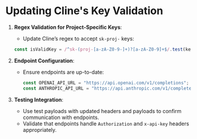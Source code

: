 # Updating Cline's Key Validation

1. **Regex Validation for Project-Specific Keys**:
   - Update Cline’s regex to accept `sk-proj-` keys:
   ```javascript
   const isValidKey = /^sk-(proj-[a-zA-Z0-9-]+)?[a-zA-Z0-9]+$/.test(key);
   ```

2. **Endpoint Configuration**:
   - Ensure endpoints are up-to-date:
     ```javascript
     const OPENAI_API_URL = "https://api.openai.com/v1/completions";
     const ANTHROPIC_API_URL = "https://api.anthropic.com/v1/complete";
     ```

3. **Testing Integration**:
   - Use test payloads with updated headers and payloads to confirm communication with endpoints.
   - Validate that endpoints handle `Authorization` and `x-api-key` headers appropriately.